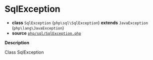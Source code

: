 # SqlException

- **class** `SqlException` (`php\sql\SqlException`) **extends** `JavaException` (`php\lang\JavaException`)
- **source** [`php/sql/SqlException.php`](./src/main/resources/JPHP-INF/sdk/php/sql/SqlException.php)

**Description**

Class SqlException